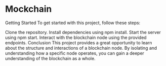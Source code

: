 # Mockchain

Getting Started
To get started with this project, follow these steps:

Clone the repository.
Install dependencies using npm install.
Start the server using npm start.
Interact with the blockchain node using the provided endpoints.
Conclusion
This project provides a great opportunity to learn about the structure and interactions of a blockchain node. By isolating and understanding how a specific node operates, you can gain a deeper understanding of the blockchain as a whole.

